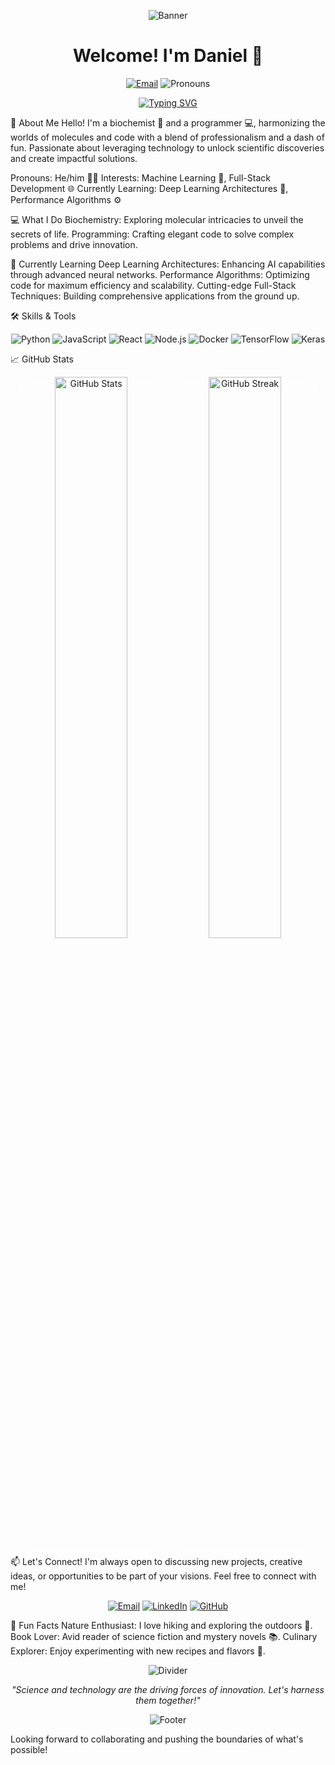 <p align="center"> <img src="https://user-images.githubusercontent.com/YourUsername/your-banner-image.png" alt="Banner"> </p> <h1 align="center">Welcome! I'm Daniel 👋</h1> <p align="center"> <a href="mailto:dsj11@gmail.com"><img src="https://img.shields.io/badge/Email-dsj11@gmail.com-D14836?style=flat-square&logo=Gmail&logoColor=white" alt="Email"></a> <img src="https://img.shields.io/badge/Pronouns-he/him-blue?style=flat-square" alt="Pronouns"> </p> <p align="center"> <a href="#"><img src="https://readme-typing-svg.demolab.com?font=Fira+Code&weight=500&size=22&duration=4000&pause=500&color=F75C7E&center=true&vCenter=true&width=600&lines=Biochemist+by+day%2C+Programmer+also+by+day!;Bridging+Science+%26+Technology+with+Passion" alt="Typing SVG"></a> </p>

🧬 About Me
Hello! I'm a biochemist 🧪 and a programmer 💻, harmonizing the worlds of molecules and code with a blend of professionalism and a dash of fun. Passionate about leveraging technology to unlock scientific discoveries and create impactful solutions.

Pronouns: He/him 🙋‍♂️
Interests: Machine Learning 🤖, Full-Stack Development 🌐
Currently Learning: Deep Learning Architectures 🧠, Performance Algorithms ⚙️


💻 What I Do
Biochemistry: Exploring molecular intricacies to unveil the secrets of life.
Programming: Crafting elegant code to solve complex problems and drive innovation.


🌱 Currently Learning
Deep Learning Architectures: Enhancing AI capabilities through advanced neural networks.
Performance Algorithms: Optimizing code for maximum efficiency and scalability.
Cutting-edge Full-Stack Techniques: Building comprehensive applications from the ground up.

🛠️ Skills & Tools
<p align="center"> <img src="https://img.shields.io/badge/-Python-3776AB?style=flat-square&logo=Python&logoColor=white" alt="Python"> <img src="https://img.shields.io/badge/-JavaScript-F7DF1E?style=flat-square&logo=JavaScript&logoColor=black" alt="JavaScript"> <img src="https://img.shields.io/badge/-React-61DAFB?style=flat-square&logo=React&logoColor=black" alt="React"> <img src="https://img.shields.io/badge/-Node.js-339933?style=flat-square&logo=Node.js&logoColor=white" alt="Node.js"> <img src="https://img.shields.io/badge/-Docker-2496ED?style=flat-square&logo=Docker&logoColor=white" alt="Docker"> <img src="https://img.shields.io/badge/-TensorFlow-FF6F00?style=flat-square&logo=TensorFlow&logoColor=white" alt="TensorFlow"> <img src="https://img.shields.io/badge/-Keras-D00000?style=flat-square&logo=Keras&logoColor=white" alt="Keras"> </p>

📈 GitHub Stats
<p align="center"> <img src="https://github-readme-stats.vercel.app/api?username=YourUsername&show_icons=true&theme=transparent&hide_border=true&bg_color=00000000&text_color=000000&title_color=000000&icon_color=000000" alt="GitHub Stats" width="48%" style="backdrop-filter: blur(10px); background-color: rgba(255, 255, 255, 0.15); border-radius: 15px;"> <img src="https://github-readme-streak-stats.herokuapp.com/?user=DanielShunom&theme=transparent&hide_border=true&background=00000000&stroke=000000&ring=000000&fire=000000&currStreakLabel=000000&sideNums=000000&currStreakNum=000000&sideLabels=000000&dates=000000" alt="GitHub Streak" width="48%" style="backdrop-filter: blur(10px); background-color: rgba(255, 255, 255, 0.15); border-radius: 15px;"> </p>

📫 Let's Connect!
I'm always open to discussing new projects, creative ideas, or opportunities to be part of your visions. Feel free to connect with me!

<p align="center"> <a href="mailto:dsj11@gmail.com"><img src="https://img.shields.io/badge/Email-dsj11@gmail.com-D14836?style=for-the-badge&logo=Gmail&logoColor=white" alt="Email"></a> <a href="https://www.linkedin.com/in/YourLinkedIn/"><img src="https://img.shields.io/badge/LinkedIn-0A66C2?style=for-the-badge&logo=LinkedIn&logoColor=white" alt="LinkedIn"></a> <a href="https://github.com/YourUsername"><img src="https://img.shields.io/badge/GitHub-181717?style=for-the-badge&logo=GitHub&logoColor=white" alt="GitHub"></a> </p>

🌟 Fun Facts
Nature Enthusiast: I love hiking and exploring the outdoors 🌲.
Book Lover: Avid reader of science fiction and mystery novels 📚.
Culinary Explorer: Enjoy experimenting with new recipes and flavors 🍳.


<p align="center"> <img src="https://user-images.githubusercontent.com/YourUsername/your-divider-image.png" alt="Divider"> </p> <p align="center"> <i>"Science and technology are the driving forces of innovation. Let's harness them together!"</i> </p> <p align="center"> <img src="https://user-images.githubusercontent.com/YourUsername/your-footer-image.png" alt="Footer"> </p>

Looking forward to collaborating and pushing the boundaries of what's possible!
<!---
Daniel-Shunom/Daniel-Shunom is a ✨ special ✨ repository because its `README.md` (this file) appears on your GitHub profile.
You can click the Preview link to take a look at your changes.
--->

